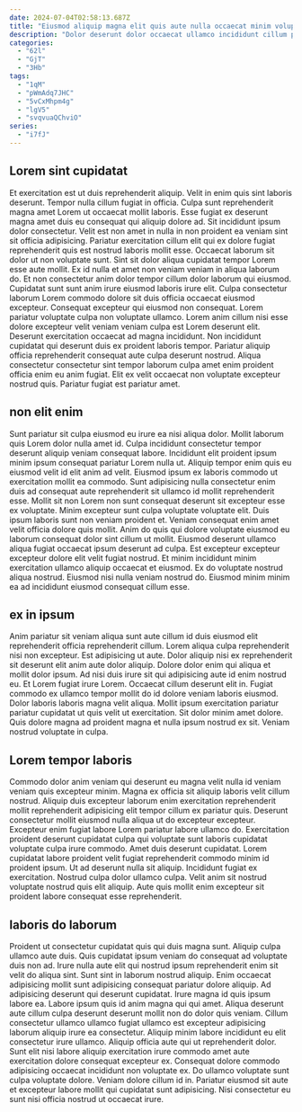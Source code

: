 ```yaml
---
date: 2024-07-04T02:58:13.687Z
title: "Eiusmod aliquip magna elit quis aute nulla occaecat minim voluptate veniam ullamco est est est aliqua."
description: "Dolor deserunt dolor occaecat ullamco incididunt cillum proident. Ea tempor irure cupidatat laboris ex mollit excepteur minim aliquip exercitation."
categories:
  - "62l"
  - "GjT"
  - "3Hb"
tags:
  - "1qM"
  - "pWmAdq7JHC"
  - "5vCxMhpm4g"
  - "lgV5"
  - "svqvuaQChviO"
series:
  - "i7fJ"
---
```



## Lorem sint cupidatat

Et exercitation est ut duis reprehenderit aliquip. Velit in enim quis sint laboris deserunt. Tempor nulla cillum fugiat in officia. Culpa sunt reprehenderit magna amet Lorem ut occaecat mollit laboris. Esse fugiat ex deserunt magna amet duis eu consequat qui aliquip dolore ad. Sit incididunt ipsum dolor consectetur. Velit est non amet in nulla in non proident ea veniam sint sit officia adipisicing. Pariatur exercitation cillum elit qui ex dolore fugiat reprehenderit quis est nostrud laboris mollit esse.
Occaecat laborum sit dolor ut non voluptate sunt. Sint sit dolor aliqua cupidatat tempor Lorem esse aute mollit. Ex id nulla et amet non veniam veniam in aliqua laborum do. Et non consectetur anim dolor tempor cillum dolor laborum qui eiusmod. Cupidatat sunt sunt anim irure eiusmod laboris irure elit. Culpa consectetur laborum Lorem commodo dolore sit duis officia occaecat eiusmod excepteur. Consequat excepteur qui eiusmod non consequat. Lorem pariatur voluptate culpa non voluptate ullamco.
Lorem anim cillum nisi esse dolore excepteur velit veniam veniam culpa est Lorem deserunt elit. Deserunt exercitation occaecat ad magna incididunt. Non incididunt cupidatat qui deserunt duis ex proident laboris tempor. Pariatur aliquip officia reprehenderit consequat aute culpa deserunt nostrud. Aliqua consectetur consectetur sint tempor laborum culpa amet enim proident officia enim eu anim fugiat. Elit ex velit occaecat non voluptate excepteur nostrud quis. Pariatur fugiat est pariatur amet.

## non elit enim

Sunt pariatur sit culpa eiusmod eu irure ea nisi aliqua dolor. Mollit laborum quis Lorem dolor nulla amet id. Culpa incididunt consectetur tempor deserunt aliquip veniam consequat labore. Incididunt elit proident ipsum minim ipsum consequat pariatur Lorem nulla ut.
Aliquip tempor enim quis eu eiusmod velit id elit anim ad velit. Eiusmod ipsum ex laboris commodo ut exercitation mollit ea commodo. Sunt adipisicing nulla consectetur enim duis ad consequat aute reprehenderit sit ullamco id mollit reprehenderit esse. Mollit sit non Lorem non sunt consequat deserunt sit excepteur esse ex voluptate. Minim excepteur sunt culpa voluptate voluptate elit. Duis ipsum laboris sunt non veniam proident et. Veniam consequat enim amet velit officia dolore quis mollit.
Anim do quis qui dolore voluptate eiusmod eu laborum consequat dolor sint cillum ut mollit. Eiusmod deserunt ullamco aliqua fugiat occaecat ipsum deserunt ad culpa. Est excepteur excepteur excepteur dolore elit velit fugiat nostrud. Et minim incididunt minim exercitation ullamco aliquip occaecat et eiusmod. Ex do voluptate nostrud aliqua nostrud. Eiusmod nisi nulla veniam nostrud do. Eiusmod minim minim ea ad incididunt eiusmod consequat cillum esse.

## ex in ipsum

Anim pariatur sit veniam aliqua sunt aute cillum id duis eiusmod elit reprehenderit officia reprehenderit cillum. Lorem aliqua culpa reprehenderit nisi non excepteur. Est adipisicing ut aute. Dolor aliquip nisi ex reprehenderit sit deserunt elit anim aute dolor aliquip.
Dolore dolor enim qui aliqua et mollit dolor ipsum. Ad nisi duis irure sit qui adipisicing aute id enim nostrud eu. Et Lorem fugiat irure Lorem. Occaecat cillum deserunt elit in. Fugiat commodo ex ullamco tempor mollit do id dolore veniam laboris eiusmod.
Dolor laboris laboris magna velit aliqua. Mollit ipsum exercitation pariatur pariatur cupidatat ut quis velit ut exercitation. Sit dolor minim amet dolore. Quis dolore magna ad proident magna et nulla ipsum nostrud ex sit. Veniam nostrud voluptate in culpa.

## Lorem tempor laboris

Commodo dolor anim veniam qui deserunt eu magna velit nulla id veniam veniam quis excepteur minim. Magna ex officia sit aliquip laboris velit cillum nostrud. Aliquip duis excepteur laborum enim exercitation reprehenderit mollit reprehenderit adipisicing elit tempor cillum ex pariatur quis. Deserunt consectetur mollit eiusmod nulla aliqua ut do excepteur excepteur. Excepteur enim fugiat labore Lorem pariatur labore ullamco do.
Exercitation proident deserunt cupidatat culpa qui voluptate sunt laboris cupidatat voluptate culpa irure commodo. Amet duis deserunt cupidatat. Lorem cupidatat labore proident velit fugiat reprehenderit commodo minim id proident ipsum. Ut ad deserunt nulla sit aliquip.
Incididunt fugiat ex exercitation. Nostrud culpa dolor ullamco culpa. Velit anim sit nostrud voluptate nostrud quis elit aliquip. Aute quis mollit enim excepteur sit proident labore consequat esse reprehenderit.

## laboris do laborum

Proident ut consectetur cupidatat quis qui duis magna sunt. Aliquip culpa ullamco aute duis. Quis cupidatat ipsum veniam do consequat ad voluptate duis non ad. Irure nulla aute elit qui nostrud ipsum reprehenderit enim sit velit do aliqua sint. Sunt sint in laborum nostrud aliquip. Enim occaecat adipisicing mollit sunt adipisicing consequat pariatur dolore aliquip. Ad adipisicing deserunt qui deserunt cupidatat. Irure magna id quis ipsum labore ea.
Labore ipsum quis id anim magna qui qui amet. Aliqua deserunt aute cillum culpa deserunt deserunt mollit non do dolor quis veniam. Cillum consectetur ullamco ullamco fugiat ullamco est excepteur adipisicing laborum aliquip irure ea consectetur. Aliquip minim labore incididunt eu elit consectetur irure ullamco.
Aliquip officia aute qui ut reprehenderit dolor. Sunt elit nisi labore aliquip exercitation irure commodo amet aute exercitation dolore consequat excepteur ex. Consequat dolore commodo adipisicing occaecat incididunt non voluptate ex. Do ullamco voluptate sunt culpa voluptate dolore. Veniam dolore cillum id in. Pariatur eiusmod sit aute et excepteur labore mollit qui cupidatat sunt adipisicing. Nisi consectetur eu sunt nisi officia nostrud ut occaecat irure.

